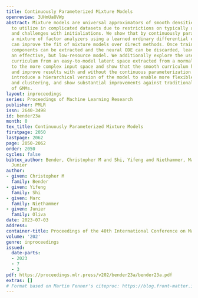 ```yaml
---
title: Continuously Parameterized Mixture Models
openreview: 3UHmUaOVWp
abstract: Mixture models are universal approximators of smooth densities but are difficult
  to utilize in complicated datasets due to restrictions on typically available modes
  and challenges with initialiations. We show that by continuously parameterizing
  a mixture of factor analyzers using a learned ordinary differential equation, we
  can improve the fit of mixture models over direct methods. Once trained, the mixture
  components can be extracted and the neural ODE can be discarded, leaving us with
  an effective, but low-resource model. We additionally explore the use of a training
  curriculum from an easy-to-model latent space extracted from a normalizing flow
  to the more complex input space and show that the smooth curriculum helps to stabilize
  and improve results with and without the continuous parameterization. Finally, we
  introduce a hierarchical version of the model to enable more flexible, robust classification
  and clustering, and show substantial improvements against traditional parameterizations
  of GMMs.
layout: inproceedings
series: Proceedings of Machine Learning Research
publisher: PMLR
issn: 2640-3498
id: bender23a
month: 0
tex_title: Continuously Parameterized Mixture Models
firstpage: 2050
lastpage: 2062
page: 2050-2062
order: 2050
cycles: false
bibtex_author: Bender, Christopher M and Shi, Yifeng and Niethammer, Marc and Oliva,
  Junier
author:
- given: Christopher M
  family: Bender
- given: Yifeng
  family: Shi
- given: Marc
  family: Niethammer
- given: Junier
  family: Oliva
date: 2023-07-03
address: 
container-title: Proceedings of the 40th International Conference on Machine Learning
volume: '202'
genre: inproceedings
issued:
  date-parts:
  - 2023
  - 7
  - 3
pdf: https://proceedings.mlr.press/v202/bender23a/bender23a.pdf
extras: []
# Format based on Martin Fenner's citeproc: https://blog.front-matter.io/posts/citeproc-yaml-for-bibliographies/
---
```

